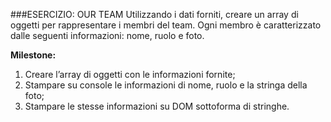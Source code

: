 ###ESERCIZIO: OUR TEAM
Utilizzando i dati forniti, creare un array di oggetti per rappresentare i membri del team.
Ogni membro è caratterizzato dalle seguenti informazioni: nome, ruolo e foto.

**Milestone:**
1. Creare l’array di oggetti con le informazioni fornite;
2. Stampare su console le informazioni di nome, ruolo e la stringa della foto;
3. Stampare le stesse informazioni su DOM sottoforma di stringhe.
